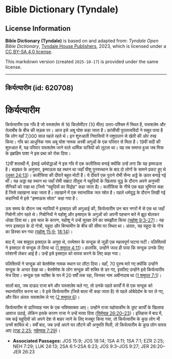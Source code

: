 # Bible Dictionary (Tyndale)

## License Information

**Bible Dictionary (Tyndale)** is based on and adapted from: _Tyndale Open Bible Dictionary_, [Tyndale House Publishers](https://tyndaleopenresources.com/), 2023, which is licensed under a [CC BY-SA 4.0 license](https://creativecommons.org/licenses/by-sa/4.0/legalcode.en).

This markdown version (created `2025-10-17`) is provided under the same license.



--------------------------------

## किर्यत्यारीम (id: 620708)

किर्यत्यारीम
============

किर्यत्यारीम एक गाँव है जो यरूशलेम से 16 किलोमीटर (10 मील) उत्तर\-पश्चिम में स्थित है, यरूशलेम और तेलाबीब के बीच की सड़क पर। आज इसे अबू घोश कहा जाता है। फ्रांसीसी पुरातत्वविदों ने सबूत पाया है कि लोग वहाँ 7,000 साल पहले रहते थे। इन शुरुआती निवासियों ने पशुपालन से खेती की ओर रुख किया। गाँव का आधुनिक नाम अबू घोश नामक अरबी अगुओं के एक परिवार से मिला है। 19वीं सदी की शुरुआत में, यह परिवार यरूशलेम जाने वाले धार्मिक यात्रियों को लूटता था। यह तब समाप्त हुआ जब मिस्र के इब्राहिम पाशा ने इस प्रथा को रोक दिया।

12वीं शताब्दी में, ईसाई धर्मयोद्धाओं ने इस गाँव में एक कलीसिया बनाई क्योंकि उन्हें लगा कि यह इम्माऊस है। बाइबल के अनुसार, इम्माऊस वह स्थान था जहाँ यीशु पुनरुत्थान के बाद दो लोगों के सामने प्रकट हुए थे ([लूका 24:13](https://ref.ly/Luke24:13))। कलीसिया की दीवारें बहुत मोटी हैं। ये दीवारें एक पुराने रोमी सैन्य अड्डे के ऊपर बनाई गई थीं। यह अड्डा वह स्थान था जहाँ रोमी सम्राट तीतुस ने यहूदियों के खिलाफ युद्ध के दौरान अपने अनुभवी सैनिकों को रखा था (जिसे "यहूदियों का विद्रोह" कहा जाता है)। कलीसिया के नीचे एक बड़ा भूमिगत कक्ष है जिसे तहखाना कहा जाता है। तहखाने में एक स्वाभाविक जल स्रोत है। पहले धर्मयुद्ध के दौरान लिखी गई कहानियों में इसे "इम्माऊस सोता" कहा गया है।

उस समय के दौरान जब न्यायियों ने इस्राएल की अगुआई की, किर्यत्यारीम उन चार नगरों में से एक था जहाँ गिबोनी लोग रहते थे। गिबोनियों ने यहोशू और इस्राएल के अगुओं को अपनी पहचान बारे में झूठ बोलकर धोखा दिया था। इस चाल के कारण, यहोशू ने उन्हें सुरक्षा देने का समझौता किया ([यहोशू 9:3–27](https://ref.ly/Josh9:3-Josh9:27))। यह नगर इस्राएल के दो गोत्रों, यहूदा और बिन्यामीन के बीच की सीमा पर स्थित था। अंततः, यह यहूदा के गोत्र का हिस्सा बन गया ([यहोशू 15:9](https://ref.ly/Josh15:9); [18:14](https://ref.ly/Josh18:14))।

बाद में, जब शमूएल इस्राएल के अगुवा थे, परमेश्वर के सन्दूक से जुड़ी एक महत्वपूर्ण घटना घटी। पलिश्तियों ने इस्राएल से सन्दूक ले लिया था ([1 शमूएल 4:11](https://ref.ly/1Sam4:11))। हालांकि, उन्होंने जल्द ही पाया कि सन्दूक उनके लिए परेशानी लेकर आई है। उन्हें इसे इस्राएल को वापस करने के लिए कहा गया।

पलिश्तियों ने सन्दूक को बेतशेमेश नामक स्थान पर लौटा दिया। वहाँ, 70 पुरुष मारे गए क्योंकि उन्होंने सन्दूक के अन्दर देखा था। बेतशेमेश के लोग सन्दूक की शक्ति से डर गए, इसलिए उन्होंने इसे किर्यत्यारीम भेज दिया। सन्दूक एक व्यक्ति के घर में 20 वर्षों तक रहा, जिनका नाम अबीनादाब था ([1 शमूएल 7:1](https://ref.ly/1Sam7:1))।

सालों बाद, जब दाऊद राजा बने और यरूशलेम चले गए, तो उनके पहले कार्यों में से एक सन्दूक को स्थानांतरित करना था। वे इसे किर्यत्यारीम (जिसे बाला भी कहा जाता है) से पहले ओबेदेदोम के घर ले गए, और फिर अंततः यरूशलेम ले गए ([2 शमूएल 6](https://ref.ly/2Sam6:1-2Sam6:23))।

किर्यत्यारीम से ऊरिय्याह नाम के एक भविष्यवक्ता आए। उन्होंने राजा यहोयाकीम के दुष्ट कार्यों के खिलाफ आवाज उठाई, लेकिन इसके कारण राजा ने उन्हें मरवा दिया ([यिर्मयाह 26:20–23](https://ref.ly/Jer26:20-Jer26:23))। इतिहास में बाद में, जब कई यहूदियों को अपने देश से बाहर जाने के लिए मजबूर किया गया, तो किर्यत्यारीम के कुछ लोग भी उनमें शामिल थे। वर्षों बाद, जब उन्हें अपने घर लौटने की अनुमति मिली, तो किर्यत्यारीम के कुछ लोग वापस आए ([एज्रा 2:25](https://ref.ly/Ezra2:25); [नहेम्याह 7:29](https://ref.ly/Neh7:29))।

* **Associated Passages:** JOS 15:9; JOS 18:14; 1SA 4:11; 1SA 7:1; EZR 2:25; NEH 7:29; LUK 24:13; 2SA 6:1–2SA 6:23; JOS 9:3–JOS 9:27; JER 26:20–JER 26:23

